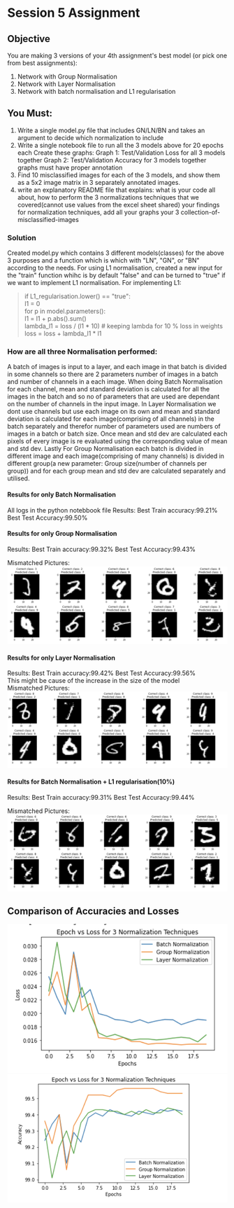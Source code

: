# Session 5 Assignment 
## Objective 
You are making 3 versions of your 4th assignment's best model (or pick one from best assignments):
1. Network with Group Normalisation
2. Network with Layer Normalisation
3. Network with batch normalisation and L1 regularisation
## You Must:
1. Write a single model.py file that includes GN/LN/BN and takes an argument to decide which normalization to include
2. Write a single notebook file to run all the 3 models above for 20 epochs each Create these graphs: Graph 1: Test/Validation Loss for all 3 models together Graph 2: Test/Validation Accuracy for 3 models together graphs must have proper annotation
3. Find 10 misclassified images for each of the 3 models, and show them as a 5x2 image matrix in 3 separately annotated images.
4. write an explanatory README file that explains: what is your code all about, how to perform the 3 normalizations techniques that we covered(cannot use values from the excel sheet shared) your findings for normalization techniques, add all your graphs your 3 collection-of-misclassified-images


### Solution
Created model.py which contains 3 different models(classes) for the above 3 purposes and a function which is which with "LN", "GN", or "BN" according to the needs.
For using L1 normalisation, created a new input for the "train" function whihc is by default "false" and can be turned to "true" if we want to implement L1 normalisation.
For implementing L1:
>if L1_regularisation.lower() == "true":</br>
>   l1 = 0</br>
>     for p in model.parameters():</br>
>        l1 = l1 + p.abs().sum()</br>
>      lambda_l1 = loss / (l1 * 10)         # keeping lambda for 10 % loss in weights</br>
>      loss = loss + lambda_l1 * l1</br>

### How are all three Normalisation performed:
A batch of images is input to a layer, and each image in that batch is divided in some channels so there are 2 parameters number of images in a batch and number of channels
in a each image. When doing Batch Normalisation for each channel, mean and standard deviation is calculated for all the images in the batch and so no of parameters
 that are used are dependant on the number of channels in the input image. In Layer Normalisation we dont use channels but use each image on its own and mean 
 and standard deviation is calculated for each image(comprising of all channels) in the batch separately and therefor number of parameters used are numbers of images in a batch or batch size.
 Once mean and std dev are calculated each pixels of every image is re evaluated using the corresponding value of mean and std dev. Lastly For Group Normalisation
 each batch is divided in different image and each image(comprising of many channels) is divided in different group(a new parameter: Group size(number of channels per group))
 and for each group mean and std dev are calculated separately and utilised.
 
 #### Results for only Batch Normalisation
 All logs in the python notebbook file
 Results:
 Best Train accuracy:99.21%
 Best Test Accuracy:99.50%
 
 
 #### Results for only Group Normalisation
Results:
Best Train accuracy:99.32%
Best Test Accuracy:99.43%

Mismatched Pictures: <img src = "Images/GN_misclassified_img.png">
 #### Results for only Layer Normalisation
Results:
Best Train accuracy:99.42%
Best Test Accuracy:99.56%  
This might be cause of the increase in the size of the model </br>
Mismatched Pictures: <img src = "Images/LN_misclassified_img.png">
   
 #### Results for Batch Normalisation + L1 regularisation(10%)
Results:
Best Train accuracy:99.31%
Best Test Accuracy:99.44%

Mismatched Pictures: <img src = "Images/BN_misclassified_img.png">

## Comparison of Accuracies and Losses 
<img src = "Images/test_loss_comparison.png">
<img src = "Images/test_acc_comparison.png">